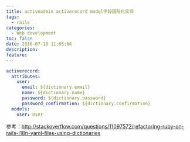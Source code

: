 ```yaml
---
title: activeadmin activerecord model字段国际化实现
tags:
  - rails
categories:
  - Web development
toc: false
date: 2016-07-18 11:05:08
description: 
feature:
---
```


``` yaml
activerecord:
  attributes:
    user:
      email: ${dictionary.email}
      name: ${dictionary.name}
      password: ${dictionary.password}
      password_confirmation: ${dictionary.confirmation}
  models:
    user: User
```

参考：http://stackoverflow.com/questions/11097572/refactoring-ruby-on-rails-i18n-yaml-files-using-dictionaries